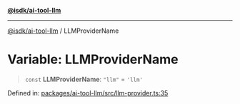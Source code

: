 [**@isdk/ai-tool-llm**](../README.md)

***

[@isdk/ai-tool-llm](../globals.md) / LLMProviderName

# Variable: LLMProviderName

> `const` **LLMProviderName**: `"llm"` = `'llm'`

Defined in: [packages/ai-tool-llm/src/llm-provider.ts:35](https://github.com/isdk/ai-tool-llm.js/blob/8c69e55e8591c1426c7cfbb1299ce4e181171e4c/src/llm-provider.ts#L35)
